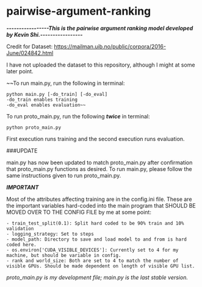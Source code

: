 # pairwise-argument-ranking

***-----------------This is the pairwise argument ranking model developed by Kevin Shi.-----------------***


Credit for Dataset: https://mailman.uib.no/public/corpora/2016-June/024842.html

I have not uploaded the dataset to this repository, although I might at some later point.


~~To run main.py, run the following in terminal:

	python main.py [-do_train] [-do_eval]
	-do_train enables training
	-do_eval enables evaluation~~
	
To run proto_main.py, run the following ***twice*** in terminal:

	python proto_main.py
	
First execution runs training and the second execution runs evaluation.

###UPDATE

main.py has now been updated to match proto_main.py after confirmation that proto_main.py functions as desired. To run main.py, please follow the same instructions given to run proto_main.py.

***IMPORTANT***

Most of the attributes affecting training are in the config.ini file. These are the important variables hard-coded into the main program that SHOULD BE MOVED OVER TO THE CONFIG FILE by me at some point:

	- train_test_split(0.1): Split hard coded to be 90% train and 10% validation
	- logging_strategy: Set to steps
	- model_path: Directory to save and load model to and from is hard coded here.
	- os.environ['CUDA_VISIBLE_DEVICES']: Currently set to 4 for my machine, but should be variable in config.
	- rank and world_size: Both are set to 4 to match the number of visible GPUs. Should be made dependent on length of visible GPU list.
	
*proto_main.py is my development file; main.py is the last stable version.*
